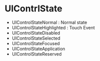# UIContrlState 

- UIControlStateNormal : Normal state
- UIControlStateHighlighted : Touch Event
- UIControlStateDisabled
- UIControlStateSelected
- UIControlStateFocused
- UIControlStateApplication
- UIControlStateReserved